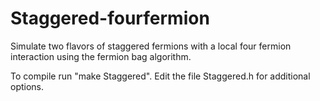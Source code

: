 # Staggered-fourfermion

Simulate two flavors of staggered fermions with a local four fermion interaction using the fermion bag algorithm.

To compile run "make Staggered". Edit the file Staggered.h for additional options.


